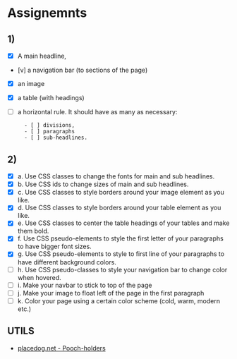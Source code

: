 # Assignemnts

## 1)

- [x] A main headline,
- [v] a navigation bar (to sections of the page)
- [x] an image
- [x] a table (with headings)
- [ ] a horizontal rule.
      It should have as many as necessary:

        - [ ] divisions,
        - [ ] paragraphs
        - [ ] sub-headlines.

## 2)

- [x] a. Use CSS classes to change the fonts for main and sub headlines.
- [x] b. Use CSS ids to change sizes of main and sub headlines.
- [x] c. Use CSS classes to style borders around your image element as you like.
- [x] d. Use CSS classes to style borders around your table element as you like.
- [x] e. Use CSS classes to center the table headings of your tables and make them bold.
- [x] f. Use CSS pseudo-elements to style the first letter of your paragraphs to have bigger font sizes.
- [x] g. Use CSS pseudo-elements to style to first line of your paragraphs to have different background colors.
- [ ] h. Use CSS pseudo-classes to style your navigation bar to change color when hovered.
- [ ] i. Make your navbar to stick to top of the page
- [ ] j. Make your image to float left of the page in the first paragraph
- [ ] k. Color your page using a certain color scheme (cold, warm, modern etc.)

## UTILS

- [placedog.net - Pooch-holders](https://placedog.net/)
